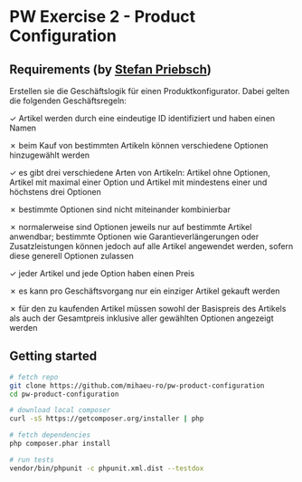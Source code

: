 # PW Exercise 2 - Product Configuration

## Requirements (by [Stefan Priebsch](https://thephp.cc/company/consultants/stefan-priebsch))

Erstellen sie die Geschäftslogik für einen Produktkonfigurator.
Dabei gelten die folgenden Geschäftsregeln:

✓ Artikel werden durch eine eindeutige ID identifiziert und
  haben einen Namen

✗ beim Kauf von bestimmten Artikeln können verschiedene Optionen
  hinzugewählt werden

✓ es gibt drei verschiedene Arten von Artikeln: Artikel ohne
  Optionen, Artikel mit maximal einer Option und Artikel mit
  mindestens einer und höchstens drei Optionen

✗ bestimmte Optionen sind nicht miteinander kombinierbar

✗ normalerweise sind Optionen jeweils nur auf bestimmte Artikel
  anwendbar; bestimmte Optionen wie Garantieverlängerungen oder
  Zusatzleistungen können jedoch auf alle Artikel angewendet
  werden, sofern diese generell Optionen zulassen

✓ jeder Artikel und jede Option haben einen Preis

✗ es kann pro Geschäftsvorgang nur ein einziger Artikel gekauft
  werden

✗ für den zu kaufenden Artikel müssen sowohl der Basispreis
  des Artikels als auch der Gesamtpreis inklusive aller
  gewählten Optionen angezeigt werden

## Getting started

```bash
# fetch repo
git clone https://github.com/mihaeu-ro/pw-product-configuration
cd pw-product-configuration

# download local composer
curl -sS https://getcomposer.org/installer | php

# fetch dependencies
php composer.phar install

# run tests
vendor/bin/phpunit -c phpunit.xml.dist --testdox
```